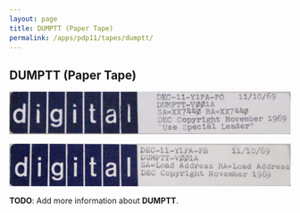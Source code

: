```yaml
---
layout: page
title: DUMPTT (Paper Tape)
permalink: /apps/pdp11/tapes/dumptt/
---
```


DUMPTT (Paper Tape)
-------------------

[![DEC-11-Y1PA-PO](DEC-11-Y1PA-PO.jpg)](DEC-11-Y1PA-PO.json)

[![DEC-11-Y1PA-PB](DEC-11-Y1PA-PB.jpg)](DEC-11-Y1PA-PB.json)

**TODO**: Add more information about **DUMPTT**.
